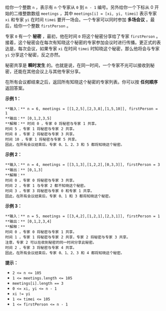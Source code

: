给你一个整数 `n` ，表示有 `n` 个专家从 `0` 到 `n - 1` 编号。另外给你一个下标从 0 开始的二维整数数组 `meetings` ，其中
`meetings[i] = [xi, yi, timei]` 表示专家 `xi` 和专家 `yi` 在时间 `timei`
要开一场会。一个专家可以同时参加 **多场会议** 。最后，给你一个整数 `firstPerson` 。

专家 `0` 有一个 **秘密** ，最初，他在时间 `0` 将这个秘密分享给了专家 `firstPerson`
。接着，这个秘密会在每次有知晓这个秘密的专家参加会议时进行传播。更正式的表达是，每次会议，如果专家 `xi` 在时间 `timei`
时知晓这个秘密，那么他将会与专家 `yi` 分享这个秘密，反之亦然。

秘密共享是 **瞬时发生** 的。也就是说，在同一时间，一个专家不光可以接收到秘密，还能在其他会议上与其他专家分享。

在所有会议都结束之后，返回所有知晓这个秘密的专家列表。你可以按 **任何顺序** 返回答案。



**示例 1：**

    
    
    **输入：** n = 6, meetings = [[1,2,5],[2,3,8],[1,5,10]], firstPerson = 1
    **输出：** [0,1,2,3,5]
    **解释：** 时间 0 ，专家 0 将秘密与专家 1 共享。
    时间 5 ，专家 1 将秘密与专家 2 共享。
    时间 8 ，专家 2 将秘密与专家 3 共享。
    时间 10 ，专家 1 将秘密与专家 5 共享。
    因此，在所有会议结束后，专家 0、1、2、3 和 5 都将知晓这个秘密。
    

**示例 2：**

    
    
    **输入：** n = 4, meetings = [[3,1,3],[1,2,2],[0,3,3]], firstPerson = 3
    **输出：** [0,1,3]
    **解释：**
    时间 0 ，专家 0 将秘密与专家 3 共享。
    时间 2 ，专家 1 与专家 2 都不知晓这个秘密。
    时间 3 ，专家 3 将秘密与专家 0 和专家 1 共享。
    因此，在所有会议结束后，专家 0、1 和 3 都将知晓这个秘密。
    

**示例 3：**

    
    
    **输入：** n = 5, meetings = [[3,4,2],[1,2,1],[2,3,1]], firstPerson = 1
    **输出：** [0,1,2,3,4]
    **解释：**
    时间 0 ，专家 0 将秘密与专家 1 共享。
    时间 1 ，专家 1 将秘密与专家 2 共享，专家 2 将秘密与专家 3 共享。
    注意，专家 2 可以在收到秘密的同一时间分享此秘密。
    时间 2 ，专家 3 将秘密与专家 4 共享。
    因此，在所有会议结束后，专家 0、1、2、3 和 4 都将知晓这个秘密。



**提示：**

  * `2 <= n <= 105`
  * `1 <= meetings.length <= 105`
  * `meetings[i].length == 3`
  * `0 <= xi, yi <= n - 1`
  * `xi != yi`
  * `1 <= timei <= 105`
  * `1 <= firstPerson <= n - 1`

